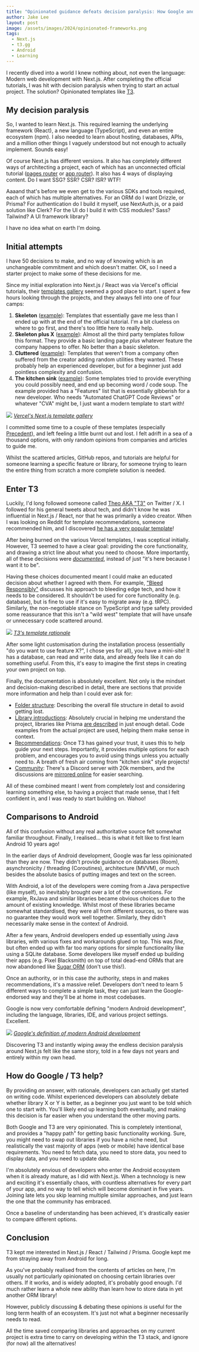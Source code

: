 ```yaml
---
title: "Opinionated guidance defeats decision paralysis: How Google and T3 help jumpstart a new developer's learning"
author: Jake Lee
layout: post
image: /assets/images/2024/opinionated-frameworks.png
tags:
  - Next.js
  - t3.gg
  - Android
  - Learning
---
```


I recently dived into a world I knew nothing about, not even the language: Modern web development with Next.js. After completing the official tutorials, I was hit with decision paralysis when trying to start an actual project. The solution? Opinionated templates like [T3](https://create.t3.gg/).

## My decision paralysis

So, I wanted to learn Next.js. This required learning the underlying framework (React), a new language (TypeScript), and even an entire ecosystem (npm). I also needed to learn about hosting, databases, APIs, and a million other things I vaguely understood but not enough to actually implement. Sounds easy!

Of course Next.js has different versions. It also has completely different ways of architecting a project, each of which has an unconnected official tutorial ([pages router](https://nextjs.org/learn-pages-router/basics/create-nextjs-app) or [app router](https://nextjs.org/learn)). It also has 4 ways of displaying content. Do I want SSG? SSR? CSR? ISR? WTF!

Aaaand that's before we even get to the various SDKs and tools required, each of which has multiple alternatives. For an ORM do I want Drizzle, or Prisma? For authentication do I build it myself, use NextAuth.js, or a paid solution like Clerk? For the UI do I build it with CSS modules? Sass? Tailwind? A UI framework library?

I have no idea what on earth I'm doing.

## Initial attempts

I have 50 decisions to make, and no way of knowing which is an unchangeable commitment and which doesn't matter. OK, so I need a starter project to make some of these decisions for me.

Since my initial exploration into Next.js / React was via Vercel's official tutorials, their [templates gallery](https://vercel.com/templates/next.js) seemed a good place to start. I spent a few hours looking through the projects, and they always fell into one of four camps:

1. **Skeleton** ([example](https://vercel.com/templates/next.js/nextjs-boilerplate)): Templates that essentially gave me less than I ended up with at the end of the official tutorial. I'm a bit clueless on where to go first, and there's too little here to really help.
2. **Skeleton plus X** ([example](https://vercel.com/templates/next.js/liveblocks-starter-kit)): Almost all the third party templates follow this format. They provide a basic landing page _plus_ whatever feature the company happens to offer. No better than a basic skeleton.
3. **Cluttered** ([example](https://vercel.com/templates/next.js/precedent)): Templates that weren't from a company often suffered from the creator adding random utilities they wanted. These probably help an experienced developer, but for a beginner just add pointless complexity and confusion.
4. **The kitchen sink** ([example](https://vercel.com/templates/next.js/nextjs-enterprise-boilerplate)): Some templates tried to provide everything you could possibly need, and end up becoming word / code soup. The example provided has a "Features" list that is essentially gibberish for a new developer. Who needs "Automated ChatGPT Code Reviews" or whatever "CVA" might be, I just want a modern template to start with!

[![](/assets/images/2024/opinionated-template-gallery.png)](/assets/images/2024/opinionated-template-gallery.png)
_[Vercel's Next.js template gallery](https://vercel.com/templates)_

I committed some time to a couple of these templates (especially [Precedent](https://vercel.com/templates/next.js/precedent)), and left feeling a little burnt out and lost. I felt adrift in a sea of a thousand options, with only random opinions from companies and articles to guide me.

Whilst the scattered articles, GitHub repos, and tutorials are helpful for someone learning a specific feature or library, for someone trying to learn the entire thing from scratch a more complete solution is needed.

## Enter T3

Luckily, I'd long followed someone called [Theo AKA "T3"](https://twitter.com/t3dotgg) on Twitter / X. I followed for his general tweets about tech, and didn't know he was influential in Next.js / React, nor that he was primarily a video creator. When I was looking on Reddit for template recommendations, someone recommended him, and I discovered [he has a very popular template](https://create.t3.gg/)!

After being burned on the various Vercel templates, I was sceptical initially. However, T3 seemed to have a clear goal: providing the core functionality, and drawing a strict line about what you need to choose. More importantly, all of these decisions were [_documented_](https://create.t3.gg/en/why#why-trpcprismatailwindetc), instead of just "it's here because I want it to be".

Having these choices documented meant I could make an educated decision about whether I agreed with them. For example, ["Bleed Responsibly"](https://create.t3.gg/en/introduction#bleed-responsibly) discusses his approach to bleeding edge tech, and how it needs to be considered. It shouldn't be used for core functionality (e.g. database), but is fine to use if it's easy to migrate away (e.g. tRPC). Similarly, the non-negotiable stance on TypeScript and type safety provided some reassurance that this isn't a "wild west" template that will have unsafe or unnecessary code scattered around.

[![](/assets/images/2024/opinionated-t3-recommendations.png)](/assets/images/2024/opinionated-t3-recommendations.png)
_[T3's template rationale](https://create.t3.gg/)_

After some light customisation during the installation process (essentially "do you want to use feature X?", I chose yes for all), you have a mini-site! It has a database, can read and write data, and already feels like it can do something useful. From this, it's easy to imagine the first steps in creating your own project on top.

Finally, the documentation is absolutely excellent. Not only is the mindset and decision-making described in detail, there are sections that provide more information and help than I could ever ask for:

- [Folder structure](https://create.t3.gg/en/folder-structure): Describing the overall file structure in detail to avoid getting lost.
- [Library introductions](https://create.t3.gg/en/usage/trpc): Absolutely crucial in helping me understand the project, libraries like Prisma [are described](https://create.t3.gg/en/usage/prisma) in just enough detail. Code examples from the actual project are used, helping them make sense in context.
- [Recommendations](https://create.t3.gg/en/other-recs): Once T3 has gained your trust, it uses this to help guide your next steps. Importantly, it provides multiple options for each problem, and encourages you to avoid using things unless you actually need to. A breath of fresh air coming from "kitchen sink" style projects!
- [Community](https://t3.gg/discord): There's a Discord server with 20k members, and the discussions are [mirrored online](https://www.answeroverflow.com/c/966627436387266600) for easier searching.

All of these combined meant I went from completely lost and considering learning something else, to having a project that made sense, that I felt confident in, and I was ready to start building on. Wahoo!

## Comparisons to Android

All of this confusion without any real authoritative source felt somewhat familiar throughout. Finally, I realised... this is what it felt like to first learn Android 10 years ago!

In the earlier days of Android development, Google was far less opinionated than they are now. They didn't provide guidance on databases (Room), asynchronicity / threading (Coroutines), architecture (MVVM), or much besides the absolute basics of putting images and text on the screen.

With Android, a lot of the developers were coming from a Java perspective (like myself), so inevitably brought over a lot of the conventions. For example, RxJava and similar libraries became obvious choices due to the amount of existing knowledge. Whilst most of these libraries became somewhat standardised, they were all from different sources, so there was no guarantee they would work well together. Similarly, they didn't necessarily make sense in the context of Android.

After a few years, Android developers ended up essentially using Java libraries, with various fixes and workarounds glued on top. This was _fine_, but often ended up with far too many options for simple functionality like using a SQLite database. Some developers like myself ended up building their apps (e.g. Pixel Blacksmith) on top of total dead-end ORMs that are now abandoned like [Sugar ORM](https://github.com/chennaione/sugar) (don't use this!).

Once an authority, or in this case _the_ authority, steps in and makes recommendations, it's a massive relief. Developers don't need to learn 5 different ways to complete a simple task, they can just learn the Google-endorsed way and they'll be at home in most codebases.

Google is now very comfortable defining "modern Android development", including the language, libraries, IDE, and various project settings. Excellent.

[![](/assets/images/2024/opinionated-google-recommendations.png)](/assets/images/2024/opinionated-google-recommendations.png)
_[Google's definition of modern Android development](https://developer.android.com/modern-android-development)_

Discovering T3 and instantly wiping away the endless decision paralysis around Next.js felt like the same story, told in a few days not years and entirely within my own head.

## How do Google / T3 help?

By providing _an_ answer, with rationale, developers can actually get started on writing code. Whilst experienced developers can absolutely debate whether library X or Y is better, as a beginner you just want to be told which one to start with. You'll likely end up learning both eventually, and making this decision is far easier when you understand the other moving parts.

Both Google and T3 are very opinionated. This is completely intentional, and provides a "happy path" for getting basic functionality working. Sure, you might need to swap out libraries if you have a niche need, but realistically the vast majority of apps (web or mobile) have identical base requirements. You need to fetch data, you need to store data, you need to display data, and you need to update data.

I'm absolutely envious of developers who enter the Android ecosystem when it is already mature, as I did with Next.js. When a technology is new and exciting it's essentially chaos, with countless alternatives for every part of your app, and no way to tell which will become dominant in five years. Joining late lets you skip learning multiple similar approaches, and just learn the one that the community has embraced.

Once a baseline of understanding has been achieved, it's drastically easier to compare different options.

## Conclusion

T3 kept me interested in Next.js / React / Tailwind / Prisma. Google kept me from straying away from Android for long.

As you've probably realised from the contents of articles on here, I'm usually not particularly opinionated on choosing certain libraries over others. If it works, and is widely adopted, it's probably good enough. I'd much rather learn a whole new ability than learn how to store data in yet another ORM library!

However, publicly discussing & debating these opinions _is_ useful for the long term health of an ecosystem. It's just not what a beginner necessarily needs to read.

All the time saved comparing libraries and approaches on my current project is extra time to carry on developing within the T3 stack, and ignore (for now) all the alternatives!
